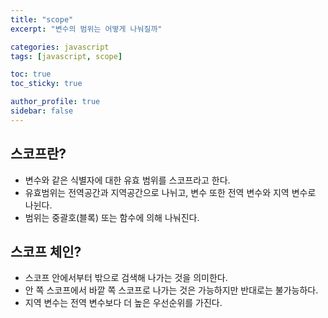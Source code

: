 ```yaml
---
title: "scope"
excerpt: "변수의 범위는 어떻게 나눠질까"

categories: javascript
tags: [javascript, scope]

toc: true
toc_sticky: true

author_profile: true
sidebar: false
---
```


## 스코프란?

- 변수와 같은 식별자에 대한 유효 범위를 스코프라고 한다.
- 유효범위는 전역공간과 지역공간으로 나뉘고, 변수 또한 전역 변수와 지역 변수로 나뉜다.
- 범위는 중괄호(블록) 또는 함수에 의해 나눠진다.

## 스코프 체인?

- 스코프 안에서부터 밖으로 검색해 나가는 것을 의미한다.
- 안 쪽 스코프에서 바깥 쪽 스코프로 나가는 것은 가능하지만 반대로는 불가능하다.
- 지역 변수는 전역 변수보다 더 높은 우선순위를 가진다.
